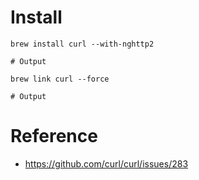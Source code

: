 # Install

```
brew install curl --with-nghttp2

# Output
```

```
brew link curl --force

# Output
```

# Reference

* https://github.com/curl/curl/issues/283
